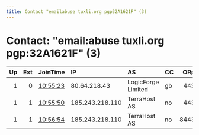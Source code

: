 ```yaml
---
title: Contact "emailabuse tuxli.org pgp32A1621F" (3)
---
```


# Contact: "email:abuse tuxli.org pgp:32A1621F" (3)

|   Up |   Ext | JoinTime                                                                                              | IP              | AS                 | CC   |   ORp |   Dirp | OS    | Version   | Nickname   |   eFamMembers |
|-----:|------:|:------------------------------------------------------------------------------------------------------|:----------------|:-------------------|:-----|------:|-------:|:------|:----------|:-----------|--------------:|
|    1 |     0 | [10:55:23](https://nusenu.github.io/OrNetStats/w/relay/AE488CD696F8DE1CB5391CDC94B6B0CA51436253.html) | 80.64.218.43    | LogicForge Limited | gb   |   443 |      0 | Linux | 0.4.7.10  | bauruine   |            49 |
|    1 |     1 | [10:55:50](https://nusenu.github.io/OrNetStats/w/relay/ECEC8AEC6C988647E51014F4F20349E24E1DD6A6.html) | 185.243.218.110 | TerraHost AS       | no   |   443 |      0 | Linux | 0.4.7.10  | bauruine   |            49 |
|    1 |     1 | [10:56:54](https://nusenu.github.io/OrNetStats/w/relay/6972CDE063E6DD9C4432F44EE7A190BDA916A8E3.html) | 185.243.218.110 | TerraHost AS       | no   |  8443 |      0 | Linux | 0.4.7.10  | bauruine   |            49 |
